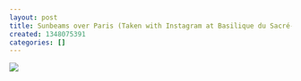 ```yaml
---
layout: post
title: Sunbeams over Paris (Taken with Instagram at Basilique du Sacré-Cœur)
created: 1348075391
categories: []
---
```

<img src="http://24.media.tumblr.com/tumblr_malxmnnh9k1rsr8w3o1_500.jpg"/><br/><br/>
